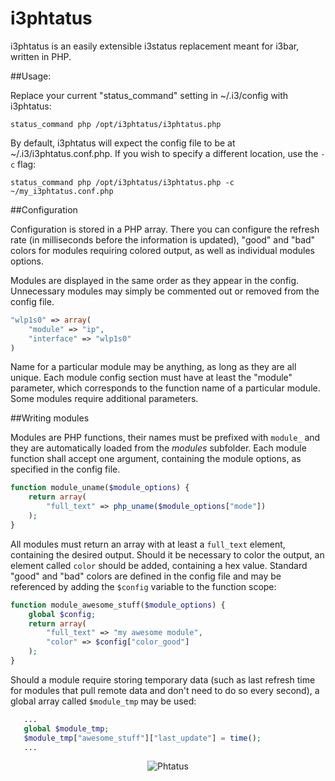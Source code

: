 # i3phtatus
i3phtatus is an easily extensible i3status replacement meant for i3bar, written in PHP.

##Usage:

Replace your current "status_command" setting in ~/.i3/config with i3phtatus:

`status_command php /opt/i3phtatus/i3phtatus.php`

By default, i3phtatus will expect the config file to be at ~/.i3/i3phtatus.conf.php. If you wish to specify a different location, use the `-c` flag:

`status_command php /opt/i3phtatus/i3phtatus.php -c ~/my_i3phtatus.conf.php`

##Configuration

Configuration is stored in a PHP array. There you can configure the refresh rate (in milliseconds before the information is updated), "good" and "bad" colors for modules requiring colored output, as well as individual modules options.

Modules are displayed in the same order as they appear in the config. Unnecessary modules may simply be commented out or removed from the config file.

```php
"wlp1s0" => array(
    "module" => "ip",
    "interface" => "wlp1s0"
)
```

Name for a particular module may be anything, as long as they are all unique. Each module config section must have at least the "module" parameter, which corresponds to the function name of a particular module. Some modules require additional parameters.

##Writing modules

Modules are PHP functions, their names must be prefixed with `module_` and they are automatically loaded from the *modules* subfolder. Each module function shall accept one argument, containing the module options, as specified in the config file.

```php
function module_uname($module_options) {
    return array(
        "full_text" => php_uname($module_options["mode"])
    );
}
```

All modules must return an array with at least a `full_text` element, containing the desired output. Should it be necessary to color the output, an element called `color` should be added, containing a hex value. Standard "good" and "bad" colors are defined in the config file and may be referenced by adding the `$config` variable to the function scope:

```php
function module_awesome_stuff($module_options) {
    global $config;
    return array(
        "full_text" => "my awesome module",
        "color" => $config["color_good"]
    );
}
```

Should a module require storing temporary data (such as last refresh time for modules that pull remote data and don't need to do so every second), a global array called `$module_tmp` may be used:

```php
   ...
   global $module_tmp;
   $module_tmp["awesome_stuff"]["last_update"] = time();
   ...
```
<p align="center">
  <img alt="Phtatus" src="https://i.imgur.com/NZ7qKDv.png" />
</p>

